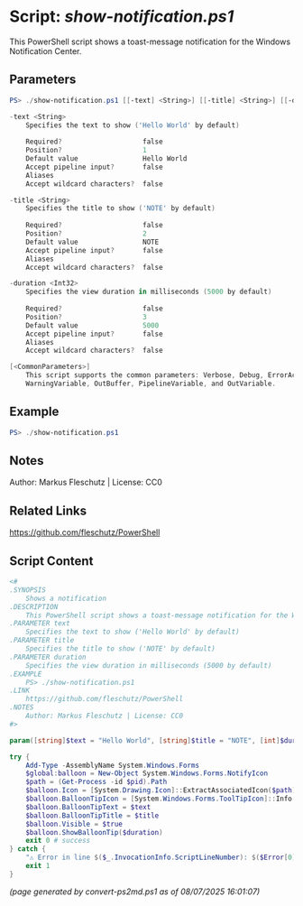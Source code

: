 Script: *show-notification.ps1*
========================

This PowerShell script shows a toast-message notification for the Windows Notification Center.

Parameters
----------
```powershell
PS> ./show-notification.ps1 [[-text] <String>] [[-title] <String>] [[-duration] <Int32>] [<CommonParameters>]

-text <String>
    Specifies the text to show ('Hello World' by default)
    
    Required?                    false
    Position?                    1
    Default value                Hello World
    Accept pipeline input?       false
    Aliases                      
    Accept wildcard characters?  false

-title <String>
    Specifies the title to show ('NOTE' by default)
    
    Required?                    false
    Position?                    2
    Default value                NOTE
    Accept pipeline input?       false
    Aliases                      
    Accept wildcard characters?  false

-duration <Int32>
    Specifies the view duration in milliseconds (5000 by default)
    
    Required?                    false
    Position?                    3
    Default value                5000
    Accept pipeline input?       false
    Aliases                      
    Accept wildcard characters?  false

[<CommonParameters>]
    This script supports the common parameters: Verbose, Debug, ErrorAction, ErrorVariable, WarningAction, 
    WarningVariable, OutBuffer, PipelineVariable, and OutVariable.
```

Example
-------
```powershell
PS> ./show-notification.ps1

```

Notes
-----
Author: Markus Fleschutz | License: CC0

Related Links
-------------
https://github.com/fleschutz/PowerShell

Script Content
--------------
```powershell
<#
.SYNOPSIS
	Shows a notification
.DESCRIPTION
	This PowerShell script shows a toast-message notification for the Windows Notification Center.
.PARAMETER text
	Specifies the text to show ('Hello World' by default)
.PARAMETER title
	Specifies the title to show ('NOTE' by default)
.PARAMETER duration
	Specifies the view duration in milliseconds (5000 by default)
.EXAMPLE
	PS> ./show-notification.ps1
.LINK
	https://github.com/fleschutz/PowerShell
.NOTES
	Author: Markus Fleschutz | License: CC0
#>

param([string]$text = "Hello World", [string]$title = "NOTE", [int]$duration = 5000)

try {
	Add-Type -AssemblyName System.Windows.Forms 
	$global:balloon = New-Object System.Windows.Forms.NotifyIcon
	$path = (Get-Process -id $pid).Path
	$balloon.Icon = [System.Drawing.Icon]::ExtractAssociatedIcon($path) 
	$balloon.BalloonTipIcon = [System.Windows.Forms.ToolTipIcon]::Info
	$balloon.BalloonTipText = $text
	$balloon.BalloonTipTitle = $title 
	$balloon.Visible = $true 
	$balloon.ShowBalloonTip($duration)
	exit 0 # success
} catch {
	"⚠️ Error in line $($_.InvocationInfo.ScriptLineNumber): $($Error[0])"
	exit 1
}
```

*(page generated by convert-ps2md.ps1 as of 08/07/2025 16:01:07)*
